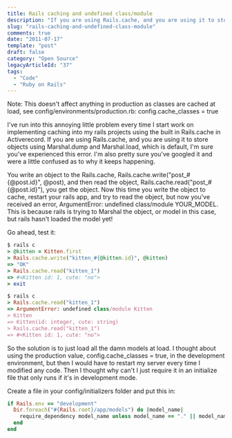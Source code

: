 ```yaml
---
title: Rails caching and undefined class/module
description: "If you are using Rails.cache, and you are using it to store objects using Marshal.dump and Marshal.load, which is default, I'm sure you've experienced this error."
slug: "rails-caching-and-undefined-class-module"
comments: true
date: "2011-07-17"
template: "post"
draft: false
category: "Open Source"
legacyArticleId: "37"
tags:
  - "Code"
  - "Ruby on Rails"
---
```


Note: This doesn't affect anything in production as classes are cached at load, see config/environments/production.rb: config.cache_classes = true

I've run into this annoying little problem every time I start work on implementing caching into my rails projects using the built in Rails.cache in Activerecord. If you are using Rails.cache, and you are using it to store objects using Marshal.dump and Marshal.load, which is default, I'm sure you've experienced this error. I'm also pretty sure you've googled it and were a little confused as to why it keeps happening.

You write an object to the Rails.cache, Rails.cache.write("post_#{@post.id}", @post), and then read the object, Rails.cache.read("post_#{@post.id}"), you get the object. Now this time you write the object to cache, restart your rails app, and try to read the object, but now you've received an error, ArgumentError: undefined class/module YOUR_MODEL. This is because rails is trying to Marshal the object, or model in this case, but rails hasn't loaded the model yet!

Go ahead, test it:

```ruby
$ rails c
> @kitten = Kitten.first
> Rails.cache.write("kitten_#{@kitten.id}", @kitten)
=> "OK"
> Rails.cache.read("kitten_1")
=> #<Kitten id: 1, cute: "no">
> exit

$ rails c
> Rails.cache.read("kitten_1")
=> ArgumentError: undefined class/module Kitten
> Kitten
=> Kitten(id: integer, cute: string)
> Rails.cache.read("kitten_1")
=> #<Kitten id: 1, cute: "no">
```

So the solution is to just load all the damn models at load. I thought about using the production value, config.cache_classes = true, in the  development environment, but then I would have to restart my server every time I modified any code. Then I thought why can't I just require it in an initialize file that only runs if it's in development mode.

Create a file in your config/initializers folder and put this in:

```ruby
if Rails.env == "development"
  Dir.foreach("#{Rails.root}/app/models") do |model_name|
    require_dependency model_name unless model_name == "." || model_name == ".."
  end
end
```